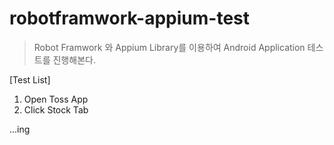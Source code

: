 # robotframwork-appium-test
> Robot Framwork 와 Appium Library를 이용하여 Android Application 테스트를 진행해본다.

[Test List]
1. Open Toss App
2. Click Stock Tab

...ing
